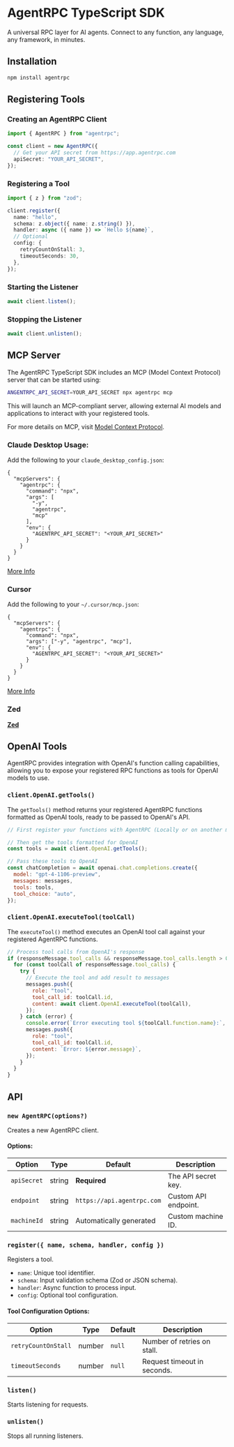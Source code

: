 # AgentRPC TypeScript SDK

A universal RPC layer for AI agents. Connect to any function, any language, any framework, in minutes.

## Installation

```sh
npm install agentrpc
```

## Registering Tools

### Creating an AgentRPC Client

```ts
import { AgentRPC } from "agentrpc";

const client = new AgentRPC({
  // Get your API secret from https://app.agentrpc.com
  apiSecret: "YOUR_API_SECRET",
});
```

### Registering a Tool

```ts
import { z } from "zod";

client.register({
  name: "hello",
  schema: z.object({ name: z.string() }),
  handler: async ({ name }) => `Hello ${name}`,
  // Optional
  config: {
    retryCountOnStall: 3,
    timeoutSeconds: 30,
  },
});
```

### Starting the Listener

```ts
await client.listen();
```

### Stopping the Listener

```ts
await client.unlisten();
```

## MCP Server

The AgentRPC TypeScript SDK includes an MCP (Model Context Protocol) server that can be started using:

```sh
ANGENTRPC_API_SECRET=YOUR_API_SECRET npx agentrpc mcp
```

This will launch an MCP-compliant server, allowing external AI models and applications to interact with your registered tools.

For more details on MCP, visit [Model Context Protocol](https://modelcontextprotocol.io/introduction).

### Claude Desktop Usage:

Add the following to your `claude_desktop_config.json`:

```
{
  "mcpServers": {
    "agentrpc": {
      "command": "npx",
      "args": [
        "-y",
        "agentrpc",
        "mcp"
      ],
      "env": {
        "AGENTRPC_API_SECRET": "<YOUR_API_SECRET>"
      }
    }
  }
}
```

[More Info](https://modelcontextprotocol.io/quickstart/user)

### Cursor

Add the following to your `~/.cursor/mcp.json`:

```
{
  "mcpServers": {
    "agentrpc": {
      "command": "npx",
      "args": ["-y", "agentrpc", "mcp"],
      "env": {
        "AGENTRPC_API_SECRET": "<YOUR_API_SECRET>"
      }
    }
  }
}
```

[More Info](https://docs.cursor.com/context/model-context-protocol#configuring-mcp-servers)

### Zed

[**Zed**](https://zed.dev/docs/assistant/model-context-protocol)

## OpenAI Tools

AgentRPC provides integration with OpenAI's function calling capabilities, allowing you to expose your registered RPC functions as tools for OpenAI models to use.

### `client.OpenAI.getTools()`

The `getTools()` method returns your registered AgentRPC functions formatted as OpenAI tools, ready to be passed to OpenAI's API.

```javascript
// First register your functions with AgentRPC (Locally or on another machine)

// Then get the tools formatted for OpenAI
const tools = await client.OpenAI.getTools();

// Pass these tools to OpenAI
const chatCompletion = await openai.chat.completions.create({
  model: "gpt-4-1106-preview",
  messages: messages,
  tools: tools,
  tool_choice: "auto",
});
```

### `client.OpenAI.executeTool(toolCall)`

The `executeTool()` method executes an OpenAI tool call against your registered AgentRPC functions.

```javascript
// Process tool calls from OpenAI's response
if (responseMessage.tool_calls && responseMessage.tool_calls.length > 0) {
  for (const toolCall of responseMessage.tool_calls) {
    try {
      // Execute the tool and add result to messages
      messages.push({
        role: "tool",
        tool_call_id: toolCall.id,
        content: await client.OpenAI.executeTool(toolCall),
      });
    } catch (error) {
      console.error(`Error executing tool ${toolCall.function.name}:`, error);
      messages.push({
        role: "tool",
        tool_call_id: toolCall.id,
        content: `Error: ${error.message}`,
      });
    }
  }
}
```

## API

### `new AgentRPC(options?)`

Creates a new AgentRPC client.

#### Options:

| Option      | Type   | Default                    | Description          |
| ----------- | ------ | -------------------------- | -------------------- |
| `apiSecret` | string | **Required**               | The API secret key.  |
| `endpoint`  | string | `https://api.agentrpc.com` | Custom API endpoint. |
| `machineId` | string | Automatically generated    | Custom machine ID.   |

### `register({ name, schema, handler, config })`

Registers a tool.

- `name`: Unique tool identifier.
- `schema`: Input validation schema (Zod or JSON schema).
- `handler`: Async function to process input.
- `config`: Optional tool configuration.

#### Tool Configuration Options:

| Option              | Type   | Default | Description                 |
| ------------------- | ------ | ------- | --------------------------- |
| `retryCountOnStall` | number | `null`  | Number of retries on stall. |
| `timeoutSeconds`    | number | `null`  | Request timeout in seconds. |

### `listen()`

Starts listening for requests.

### `unlisten()`

Stops all running listeners.
